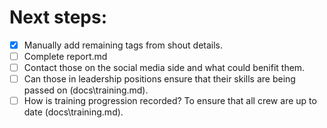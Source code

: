 # Next steps:
- [X] Manually add remaining tags from shout details.
- [ ] Complete report.md
- [ ] Contact those on the social media side and what could benifit them.
- [ ] Can those in leadership positions ensure that their skills are being passed on (docs\training.md).
- [ ] How is training progression recorded? To ensure that all crew are up to date (docs\training.md).
